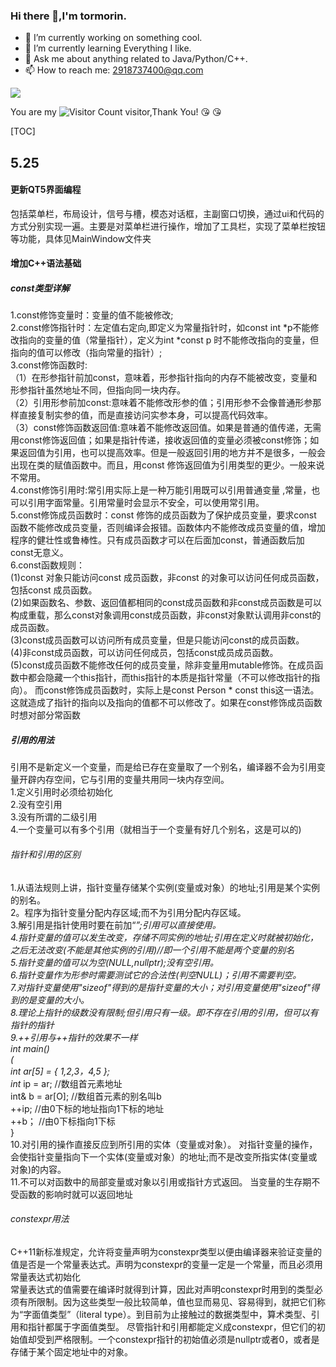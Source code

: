 ### Hi there 👋,I'm tormorin.

- 🔭 I’m currently working on something cool.
- 🌱 I’m currently learning Everything I like.
- 💬 Ask me about anything related to Java/Python/C++.
- 📫 How to reach me: 2918737400@qq.com

![](https://github-readme-stats.vercel.app/api?username=tormorin&show_icons=true&theme=transparent)


You are my ![Visitor Count](https://profile-counter.glitch.me/wisdom-tormorin/count.svg) visitor,Thank You! :kissing_heart: :kissing_heart:

[TOC]
## 5.25 
#### 更新QT5界面编程
包括菜单栏，布局设计，信号与槽，模态对话框，主副窗口切换，通过ui和代码的方式分别实现一遍。主要是对菜单栏进行操作，增加了工具栏，实现了菜单栏按钮等功能，具体见MainWindow文件夹
#### 增加C++语法基础
##### const类型详解
1.const修饰变量时：变量的值不能被修改; 
<br>2.const修饰指针时：左定值右定向,即定义为常量指针时，如const int *p不能修改指向的变量的值（常量指针），定义为int *const p 时不能修改指向的变量，但指向的值可以修改（指向常量的指针）; 
<br>3.const修饰函数时:
<br>（1）在形参指针前加const，意味着，形参指针指向的内存不能被改变，变量和形参指针虽然地址不同，但指向同一块内存。
<br>（2）引用形参前加const:意味着不能修改形参的值；引用形参不会像普通形参那样直接复制实参的值，而是直接访问实参本身，可以提高代码效率。
<br>（3）const修饰函数返回值:意味着不能修改返回值。如果是普通的值传递，无需用const修饰返回值；如果是指针传递，接收返回值的变量必须被const修饰；如果返回值为引用，也可以提高效率。但是一般返回引用的地方并不是很多，一般会出现在类的赋值函数中。而且，用const 修饰返回值为引用类型的更少。一般来说不常用。
<br>4.const修饰引用时:常引用实际上是一种万能引用既可以引用普通变量 ,常量，也可以引用字面常量。引用常量时会显示不安全，可以使用常引用。
<br>5.const修饰成员函数时：const 修饰的成员函数为了保护成员变量，要求const 函数不能修改成员变量，否则编译会报错。函数体内不能修改成员变量的值，增加程序的健壮性或鲁棒性。只有成员函数才可以在后面加const，普通函数后加const无意义。
<br>6.const函数规则：
<br>(1)const 对象只能访问const 成员函数，非const 的对象可以访问任何成员函数，包括const 成员函数。
<br>(2)如果函数名、参数、返回值都相同的const成员函数和非const成员函数是可以构成重载，那么const对象调用const成员函数，非const对象默认调用非const的成员函数。
<br>(3)const成员函数可以访问所有成员变量，但是只能访问const的成员函数。
<br>(4)非const成员函数，可以访问任何成员，包括const成员成员函数。
<br>(5)const成员函数不能修改任何的成员变量，除非变量用mutable修饰。在成员函数中都会隐藏一个this指针，而this指针的本质是指针常量（不可以修改指针的指向）。 而const修饰成员函数时，实际上是const Person * const this这一语法。这就造成了指针的指向以及指向的值都不可以修改了。如果在const修饰成员函数时想对部分常函数

##### 引用的用法
引用不是新定义一个变量，而是给已存在变量取了一个别名，编译器不会为引用变量开辟内存空间，它与引用的变量共用同一块内存空间。
<br>1.定义引用时必须给初始化<br>
2.没有空引用<br>
3.没有所谓的二级引用<br>
4.一个变量可以有多个引用（就相当于一个变量有好几个别名，这是可以的)<br>
###### 指针和引用的区别
1.从语法规则上讲，指针变量存储某个实例(变量或对象）的地址;引用是某个实例的别名。<br>
2。程序为指针变量分配内存区域;而不为引用分配内存区域。<br>
3.解引用是指针使用时要在前加“*”;引用可以直接使用。<br>
4.指针变量的值可以发生改变，存储不同实例的地址;引用在定义时就被初始化，之后无法改变(不能是其他实例的引用)//即一个引用不能是两个变量的别名<br>
5.指针变量的值可以为空(NULL,nullptr);没有空引用。<br>
6.指针变量作为形参时需要测试它的合法性(判空NULL)；引用不需要判空。<br>
7.对指针变量使用"sizeof"得到的是指针变量的大小；对引用变量使用"sizeof"得到的是变量的大小。<br>
8.理论上指针的级数没有限制;但引用只有一级。即不存在引用的引用，但可以有指针的指针<br>
9.++引用与++指针的效果不一样<br>int main()<br>
(<br>
	int ar[5] = { 1,2,3，4,5 };<br>
	int* ip = ar; //数组首元素地址<br>
	int& b = ar[O]; //数组首元素的别名叫b<br>
	++ip;  //由0下标的地址指向1下标的地址<br>
	++b；  //由0下标指向1下标<br>
}<br>
10.对引用的操作直接反应到所引用的实体（变量或对象）。
对指针变量的操作，会使指针变量指向下一个实体(变量或对象）的地址;而不是改变所指实体(变量或对象)的内容。<br>
11.不可以对函数中的局部变量或对象以引用或指针方式返回。
当变量的生存期不受函数的影响时就可以返回地址
###### constexpr用法
C++11新标准规定，允许将变量声明为constexpr类型以便由编译器来验证变量的值是否是一个常量表达式。声明为constexpr的变量一定是一个常量，而且必须用常量表达式初始化<br>
常量表达式的值需要在编译时就得到计算，因此对声明constexpr时用到的类型必须有所限制。因为这些类型一般比较简单，值也显而易见、容易得到，就把它们称为“字面值类型”（literal type）。到目前为止接触过的数据类型中，算术类型、引用和指针都属于字面值类型。 尽管指针和引用都能定义成constexpr，但它们的初始值却受到严格限制。一个constexpr指针的初始值必须是nullptr或者0，或者是存储于某个固定地址中的对象。<br>
